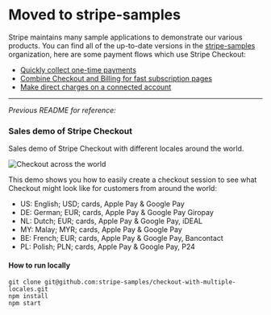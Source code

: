# Moved to stripe-samples

Stripe maintains many sample applications to demonstrate our various products.  You can find all of the up-to-date versions in the [stripe-samples](https://github.com/stripe-samples) organization, here are some payment flows which use Stripe Checkout:

- [Quickly collect one-time payments](https://github.com/stripe-samples/checkout-one-time-payments)
- [Combine Checkout and Billing for fast subscription pages](https://github.com/stripe-samples/checkout-single-subscription)
- [Make direct charges on a connected account](https://stripe.com/docs/connect/direct-charges)

---
_Previous README for reference:_

### Sales demo of Stripe Checkout

Sales demo of Stripe Checkout with different locales around the world. 

![Checkout across the world](checkout_accross_the_world.png)

This demo shows you how to easily create a checkout session to see what Checkout might look like for customers from around the world:

- US: English; USD; cards, Apple Pay & Google Pay
- DE: German; EUR; cards, Apple Pay & Google Pay Giropay
- NL: Dutch; EUR; cards, Apple Pay & Google Pay, iDEAL
- MY: Malay; MYR; cards, Apple Pay & Google Pay 
- BE: French; EUR; cards, Apple Pay & Google Pay, Bancontact
- PL: Polish; PLN; cards, Apple Pay & Google Pay, P24

#### How to run locally

```
git clone git@github.com:stripe-samples/checkout-with-multiple-locales.git
npm install
npm start
```
